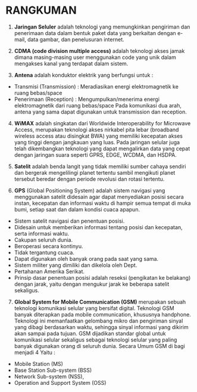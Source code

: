 
# RANGKUMAN
1. **Jaringan Seluler** adalah teknologi yang memungkinkan pengiriman dan penerimaan data dalam bentuk paket data yang berkaitan dengan e-mail, data gambar, dan penelusuran internet.

2. **CDMA (code division multiple access)** adalah teknologi akses jamak dimana masing-masing user menggunakan code yang unik dalam mengakses kanal yang terdapat dalam sistem.

3. **Antena** adalah konduktor elektrik yang berfungsi
untuk :
- Transmisi (Transmission) : Meradiasikan energi elektromagnetik ke
ruang bebas/space
- Penerimaan (Reception) : Mengumpulkan/menerima energi
elektromagnetik dari ruang bebas/space
Pada komunikasi dua arah, antena yang sama dapat
digunakan untuk transmission dan reception.

4. **WiMAX** adalah singkatan dari Worldwide Interoperability for
Microwave Access, merupakan teknologi akses nirkabel pita lebar
(broadband wireless access atau disingkat BWA) yang memiliki
kecepatan akses yang tinggi dengan jangkauan yang luas.
Pada jaringan selular juga telah dikembangkan teknologi yang dapat
mengalirkan data yang cepat dengan jaringan suara seperti GPRS,
EDGE, WCDMA, dan HSDPA.

5. **Satelit** adalah benda langit yang tidak memiliki sumber cahaya sendiri dan bergerak mengelilingi planet tertentu sambil mengikuti planet tersebut beredar dengan periode revolusi dan rotasi tertentu.

6. **GPS** (Global Positioning System)
adalah sistem navigasi yang menggunakan satelit didesain agar dapat menyediakan posisi secara instan, kecepatan dan informasi waktu di hampir semua tempat di muka bumi, setiap saat dan dalam kondisi cuaca apapun.
- Sistem satelit navigasi dan penentuan posisi.
- Didesain untuk memberikan informasi tentang posisi
dan kecepatan, serta informasi waktu.
- Cakupan seluruh dunia.
- Beroperasi secara kontinyu.
- Tidak tergantung cuaca.
- Dapat digunakan oleh banyak orang pada saat yang
sama.
- Sistem militer yang dimiliki dan dikelola oleh Dept.
- Pertahanan Amerika Serikat.
- Prinsip dasar penentuan posisi adalah reseksi
(pengikatan ke belakang) dengan jarak, yaitu dengan
mengukur jarak ke beberapa satelit sekaligus.

7. **Global System for Mobile Communication (GSM)**
merupakan sebuah teknologi komunikasi selular
yang bersifat digital.
Teknologi GSM banyak diterapkan pada mobile
communication, khususnya handphone. Teknologi ini
memanfaatkan gelombang mikro dan pengiriman
sinyal yang dibagi berdasarkan waktu, sehingga
sinyal informasi yang dikirim akan sampai pada
tujuan.
GSM dijadikan standar global untuk komunikasi
selular sekaligus sebagai teknologi selular yang
paling banyak digunakan orang di seluruh dunia.
Secara Umum GSM di bagi menjadi 4 Yaitu : 
- Mobile Station (MS)
- Base Station Sub-system (BSS)
- Network Sub-system (NSS),
- Operation and Support System (OSS)
